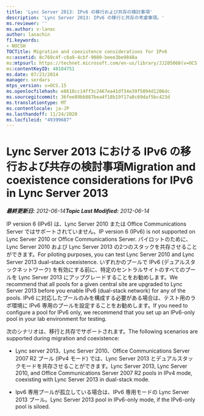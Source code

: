 ```yaml
---
title: 'Lync Server 2013: IPv6 の移行および共存の検討事項'
description: 'Lync Server 2013: IPv6 の移行と共存の考慮事項。'
ms.reviewer: ''
ms.author: v-lanac
author: lanachin
f1.keywords:
- NOCSH
TOCTitle: Migration and coexistence considerations for IPv6
ms:assetid: 8c769c4f-c8a9-4cbf-9080-beee3be9848a
ms:mtpsurl: https://technet.microsoft.com/en-us/library/JJ205068(v=OCS.15)
ms:contentKeyID: 48184751
ms.date: 07/23/2014
manager: serdars
mtps_version: v=OCS.15
ms.openlocfilehash: e8618cc14ff3c2467ea41df34e39f5094d1206dc
ms.sourcegitcommit: 36fee89bb887bea4f18b19f17a8c69daf5bc423d
ms.translationtype: MT
ms.contentlocale: ja-JP
ms.lasthandoff: 11/24/2020
ms.locfileid: "49399687"
---
```

# <a name="migration-and-coexistence-considerations-for-ipv6-in-lync-server-2013"></a><span data-ttu-id="17f51-103">Lync Server 2013 における IPv6 の移行および共存の検討事項</span><span class="sxs-lookup"><span data-stu-id="17f51-103">Migration and coexistence considerations for IPv6 in Lync Server 2013</span></span>

<div data-xmlns="http://www.w3.org/1999/xhtml">

<div class="topic" data-xmlns="http://www.w3.org/1999/xhtml" data-msxsl="urn:schemas-microsoft-com:xslt" data-cs="https://msdn.microsoft.com/">

<div data-asp="https://msdn2.microsoft.com/asp">



</div>

<div id="mainSection">

<div id="mainBody"><span data-ttu-id="17f51-104">

<span> </span></span><span class="sxs-lookup"><span data-stu-id="17f51-104">

<span> </span></span></span>

<span data-ttu-id="17f51-105">_**最終更新日:** 2012-06-14_</span><span class="sxs-lookup"><span data-stu-id="17f51-105">_**Topic Last Modified:** 2012-06-14_</span></span>

<span data-ttu-id="17f51-106">IP version 6 (IPv6) は、Lync Server 2010 または Office Communications Server ではサポートされていません。</span><span class="sxs-lookup"><span data-stu-id="17f51-106">IP version 6 (IPv6) is not supported on Lync Server 2010 or Office Communications Server.</span></span> <span data-ttu-id="17f51-107">パイロットのために、Lync Server 2010 および Lync Server 2013 の2つのスタックを共存させることができます。</span><span class="sxs-lookup"><span data-stu-id="17f51-107">For piloting purposes, you can test Lync Server 2010 and Lync Server 2013 dual-stack coexistence.</span></span> <span data-ttu-id="17f51-108">いずれかのプールで IPv6 (デュアルスタックネットワーク) を有効にする前に、特定のセントラルサイトのすべてのプールを Lync Server 2013 にアップグレードすることをお勧めします。</span><span class="sxs-lookup"><span data-stu-id="17f51-108">We recommend that all pools for a given central site are upgraded to Lync Server 2013 before you enable IPv6 (dual-stack network) for any of the pools.</span></span> <span data-ttu-id="17f51-109">IPv6 に対応したプールのみを構成する必要がある場合は、テスト用のラボ環境に IPv6 専用のプールを設定することをお勧めします。</span><span class="sxs-lookup"><span data-stu-id="17f51-109">If you need to configure a pool for IPv6 only, we recommend that you set up an IPv6-only pool in your lab environment for testing.</span></span>

<span data-ttu-id="17f51-110">次のシナリオは、移行と共存でサポートされます。</span><span class="sxs-lookup"><span data-stu-id="17f51-110">The following scenarios are supported during migration and coexistence:</span></span>

  - <span data-ttu-id="17f51-111">Lync server 2013、Lync Server 2010、Office Communications Server 2007 R2 プール (IPv4 モード) では、Lync Server 2013 とデュアルスタックモードを共存させることができます。</span><span class="sxs-lookup"><span data-stu-id="17f51-111">Lync Server 2013, Lync Server 2010, and Office Communications Server 2007 R2 pools in IPv4 mode, coexisting with Lync Server 2013 in dual-stack mode.</span></span>

  - <span data-ttu-id="17f51-112">Ipv6 専用プールが孤立している場合は、IPv6 専用モードの Lync Server 2013 プール。</span><span class="sxs-lookup"><span data-stu-id="17f51-112">Lync Server 2013 pool in IPv6-only mode, if the IPv6-only pool is siloed.</span></span>

<span data-ttu-id="17f51-113"></div>

<span> </span>

</div>

</div>

</span><span class="sxs-lookup"><span data-stu-id="17f51-113"></div>

<span> </span>

</div>

</div>

</span></span></div>

